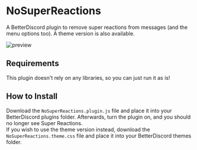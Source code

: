 # NoSuperReactions

A BetterDiscord plugin to remove super reactions from messages (and the menu options too). A theme version is also available.

![preview](https://user-images.githubusercontent.com/83364207/227599671-3c7f9db5-5aab-4c7f-8e7b-012310e7713b.png)

## Requirements

This plugin doesn't rely on any libraries, so you can just run it as is!

## How to Install

Download the `NoSuperReactions.plugin.js` file and place it into your BetterDiscord plugins folder. Afterwards, turn the plugin on, and you should no longer see Super Reactions.  
If you wish to use the theme version instead, download the `NoSuperReactions.theme.css` file and place it into your BetterDiscord themes folder.
